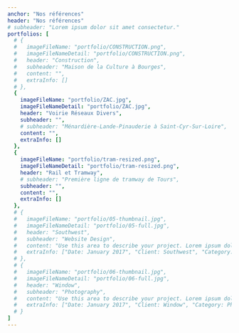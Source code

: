 ```yaml
---
anchor: "Nos références"
header: "Nos références"
# subheader: "Lorem ipsum dolor sit amet consectetur."
portfolios: [
  # {
  #   imageFileName: "portfolio/CONSTRUCTION.png",
  #   imageFileNameDetail: "portfolio/CONSTRUCTION.png",
  #   header: "Construction",
  #   subheader: "Maison de la Culture à Bourges",
  #   content: "",
  #   extraInfo: []
  # },
  {
    imageFileName: "portfolio/ZAC.jpg",
    imageFileNameDetail: "portfolio/ZAC.jpg",
    header: "Voirie Réseaux Divers",
    subheader: "",
    # subheader: "Ménardière-Lande-Pinauderie à Saint-Cyr-Sur-Loire",
    content: "",
    extraInfo: []
  },
  {
    imageFileName: "portfolio/tram-resized.png",
    imageFileNameDetail: "portfolio/tram-resized.png",
    header: "Rail et Tramway",
    # subheader: "Première ligne de tramway de Tours",
    subheader: "",
    content: "",
    extraInfo: []
  },
  # {
  #   imageFileName: "portfolio/05-thumbnail.jpg",
  #   imageFileNameDetail: "portfolio/05-full.jpg",
  #   header: "Southwest",
  #   subheader: "Website Design",
  #   content: "Use this area to describe your project. Lorem ipsum dolor sit amet, consectetur adipisicing elit. Est blanditiis dolorem culpa incidunt minus dignissimos deserunt repellat aperiam quasi sunt officia expedita beatae cupiditate, maiores repudiandae, nostrum, reiciendis facere nemo!",
  #   extraInfo: ["Date: January 2017", "Client: Southwest", "Category: Website Design"]
  # },
  # {
  #   imageFileName: "portfolio/06-thumbnail.jpg",
  #   imageFileNameDetail: "portfolio/06-full.jpg",
  #   header: "Window",
  #   subheader: "Photography",
  #   content: "Use this area to describe your project. Lorem ipsum dolor sit amet, consectetur adipisicing elit. Est blanditiis dolorem culpa incidunt minus dignissimos deserunt repellat aperiam quasi sunt officia expedita beatae cupiditate, maiores repudiandae, nostrum, reiciendis facere nemo!",
  #   extraInfo: ["Date: January 2017", "Client: Window", "Category: Photography"]
  # }
]
---
```

